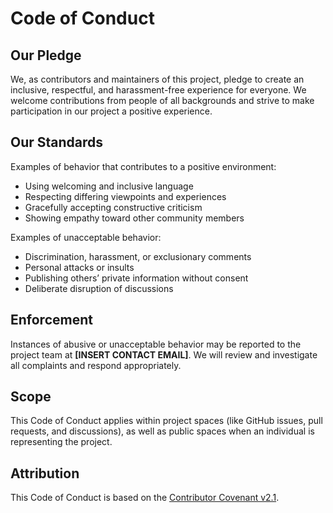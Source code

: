 # Code of Conduct

## Our Pledge

We, as contributors and maintainers of this project, pledge to create an inclusive, respectful, and harassment-free experience for everyone. We welcome contributions from people of all backgrounds and strive to make participation in our project a positive experience.

## Our Standards

Examples of behavior that contributes to a positive environment:

- Using welcoming and inclusive language
- Respecting differing viewpoints and experiences
- Gracefully accepting constructive criticism
- Showing empathy toward other community members

Examples of unacceptable behavior:

- Discrimination, harassment, or exclusionary comments
- Personal attacks or insults
- Publishing others’ private information without consent
- Deliberate disruption of discussions

## Enforcement

Instances of abusive or unacceptable behavior may be reported to the project team at **[INSERT CONTACT EMAIL]**. We will review and investigate all complaints and respond appropriately.

## Scope

This Code of Conduct applies within project spaces (like GitHub issues, pull requests, and discussions), as well as public spaces when an individual is representing the project.

## Attribution

This Code of Conduct is based on the [Contributor Covenant v2.1](https://www.contributor-covenant.org/version/2/1/code_of_conduct.html).
